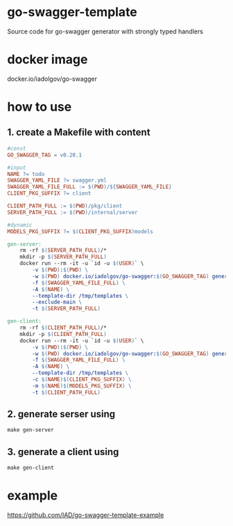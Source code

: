 # go-swagger-template
Source code for go-swagger generator with strongly typed handlers

# docker image
docker.io/iadolgov/go-swagger

# how to use

## 1. create a Makefile with content

```makefile
#const
GO_SWAGGER_TAG = v0.20.1

#input
NAME ?= todo
SWAGGER_YAML_FILE ?= swagger.yml
SWAGGER_YAML_FILE_FULL := $(PWD)/${SWAGGER_YAML_FILE}
CLIENT_PKG_SUFFIX ?= client

CLIENT_PATH_FULL := $(PWD)/pkg/client
SERVER_PATH_FULL := $(PWD)/internal/server

#dynamic
MODELS_PKG_SUFFIX ?= $(CLIENT_PKG_SUFFIX)models

gen-server:
	rm -rf $(SERVER_PATH_FULL)/*
	mkdir -p $(SERVER_PATH_FULL)
	docker run --rm -it -u `id -u $(USER)` \
		-v $(PWD):$(PWD) \
		-w $(PWD) docker.io/iadolgov/go-swagger:$(GO_SWAGGER_TAG) generate server \
		-f $(SWAGGER_YAML_FILE_FULL) \
		-A $(NAME) \
		--template-dir /tmp/templates \
		--exclude-main \
		-t $(SERVER_PATH_FULL)

gen-client:
	rm -rf $(CLIENT_PATH_FULL)/*
	mkdir -p $(CLIENT_PATH_FULL)
	docker run --rm -it -u `id -u $(USER)` \
		-v $(PWD):$(PWD) \
		-w $(PWD) docker.io/iadolgov/go-swagger:$(GO_SWAGGER_TAG) generate client \
		-f $(SWAGGER_YAML_FILE_FULL) \
		-A $(NAME) \
		--template-dir /tmp/templates \
		-c $(NAME)$(CLIENT_PKG_SUFFIX) \
		-m $(NAME)$(MODELS_PKG_SUFFIX) \
		-t $(CLIENT_PATH_FULL)
```

## 2. generate serser using
```makefile
make gen-server
```

## 3. generate a client using
```makefile
make gen-client
```

# example
https://github.com/IAD/go-swagger-template-example